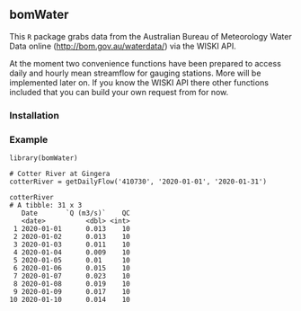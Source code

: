 ## bomWater

This `R` package grabs data from the Australian Bureau of Meteorology Water Data online (http://bom.gov.au/waterdata/) via the WISKI API.

At the moment two convenience functions have been prepared to access daily and hourly mean streamflow for gauging stations. More will be implemented later on. If you know the WISKI API there other functions included that you can build your own request from for now.

### Installation


### Example

```
library(bomWater)

# Cotter River at Gingera
cotterRiver = getDailyFlow('410730', '2020-01-01', '2020-01-31')

cotterRiver
# A tibble: 31 x 3
   Date       `Q (m3/s)`    QC
   <date>          <dbl> <int>
 1 2020-01-01      0.013    10
 2 2020-01-02      0.013    10
 3 2020-01-03      0.011    10
 4 2020-01-04      0.009    10
 5 2020-01-05      0.01     10
 6 2020-01-06      0.015    10
 7 2020-01-07      0.023    10
 8 2020-01-08      0.019    10
 9 2020-01-09      0.017    10
10 2020-01-10      0.014    10
```
